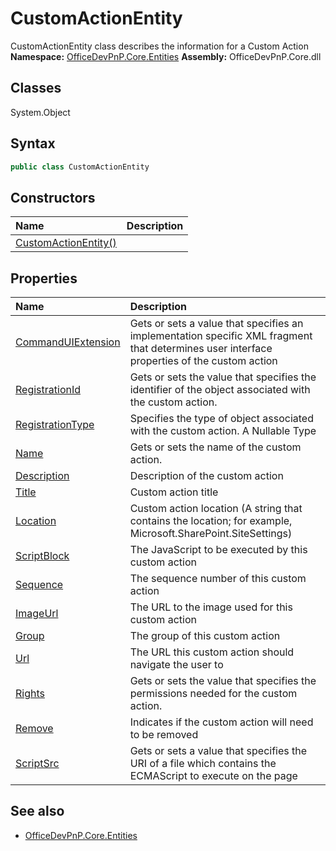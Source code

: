 # CustomActionEntity
CustomActionEntity class describes the information for a Custom Action
**Namespace:** [OfficeDevPnP.Core.Entities](OfficeDevPnP.Core.Entities.md)
**Assembly:** OfficeDevPnP.Core.dll
## Classes
System.Object
## Syntax
```C#
public class CustomActionEntity
```
## Constructors
|**Name**|**Description**|
|:-----|:-----|
| [CustomActionEntity()](CustomActionEntityconstructor1details.md) | 
## Properties
|**Name**|**Description**|
|:-----|:-----|
| [CommandUIExtension](CustomActionEntity.CommandUIExtension.md) | Gets or sets a value that specifies an implementation specific XML fragment that determines user interface properties of the custom action
| [RegistrationId](CustomActionEntity.RegistrationId.md) | Gets or sets the value that specifies the identifier of the object associated with the custom action.
| [RegistrationType](CustomActionEntity.RegistrationType.md) | Specifies the type of object associated with the custom action. A Nullable Type
| [Name](CustomActionEntity.Name.md) | Gets or sets the name of the custom action.
| [Description](CustomActionEntity.Description.md) | Description of the custom action
| [Title](CustomActionEntity.Title.md) | Custom action title
| [Location](CustomActionEntity.Location.md) | Custom action location (A string that contains the location; for example, Microsoft.SharePoint.SiteSettings)
| [ScriptBlock](CustomActionEntity.ScriptBlock.md) | The JavaScript to be executed by this custom action
| [Sequence](CustomActionEntity.Sequence.md) | The sequence number of this custom action
| [ImageUrl](CustomActionEntity.ImageUrl.md) | The URL to the image used for this custom action
| [Group](CustomActionEntity.Group.md) | The group of this custom action
| [Url](CustomActionEntity.Url.md) | The URL this custom action should navigate the user to
| [Rights](CustomActionEntity.Rights.md) | Gets or sets the value that specifies the permissions needed for the custom action.
| [Remove](CustomActionEntity.Remove.md) | Indicates if the custom action will need to be removed
| [ScriptSrc](CustomActionEntity.ScriptSrc.md) | Gets or sets a value that specifies the URI of a file which contains the ECMAScript to execute on the page
## See also
- [OfficeDevPnP.Core.Entities](OfficeDevPnP.Core.Entities.md)
